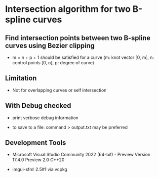 # Intersection algorithm for two B-spline curves

## Find intersection points between two B-spline curves using Bezier clipping

- m = n + p + 1 should be satisfied for a curve
(m: knot vector [0, m], n: control points [0, n], p: degree of curve)

## Limitation

- Not for overlapping curves or self intersection

## With Debug checked

- print verbose debug information

- to save to a file: command > output.txt may be preferred

## Development Tools

- Microsoft Visual Studio Community 2022 (64-bit) - Preview
Version 17.4.0 Preview 2.0
C++20

- imgui-sfml 2.5#1 via vcpkg
